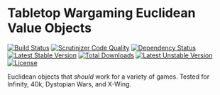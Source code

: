 Tabletop Wargaming Euclidean Value Objects
=============================


[![Build Status](https://travis-ci.org/tabletop-wargaming/value-objects.png?branch=master)](https://travis-ci.org/tabletop-wargaming/value-objects)
[![Scrutinizer Code Quality](https://scrutinizer-ci.com/g/tabletop-wargaming/value-objects/badges/quality-score.png?s=13fd531d64acb36defef6677781d7cfb1b620754)](https://scrutinizer-ci.com/g/tabletop-wargaming/value-objects/)
[![Dependency Status](https://www.versioneye.com/user/projects/533582837bae4bff0f0007ad/badge.png)](https://www.versioneye.com/user/projects/533582837bae4bff0f0007ad)
[![Latest Stable Version](https://poser.pugx.org/tabletop-wargaming/value-objects/v/stable.png)](https://packagist.org/packages/tabletop-wargaming/value-objects)
[![Total Downloads](https://poser.pugx.org/tabletop-wargaming/value-objects/downloads.png)](https://packagist.org/packages/tabletop-wargaming/value-objects)
[![Latest Unstable Version](https://poser.pugx.org/tabletop-wargaming/value-objects/v/unstable.png)](https://packagist.org/packages/tabletop-wargaming/value-objects)
[![License](https://poser.pugx.org/tabletop-wargaming/value-objects/license.png)](https://packagist.org/packages/tabletop-wargaming/value-objects)

Euclidean objects that *should* work for a variety of games. Tested for Infinity, 40k, Dystopian Wars, and X-Wing.

